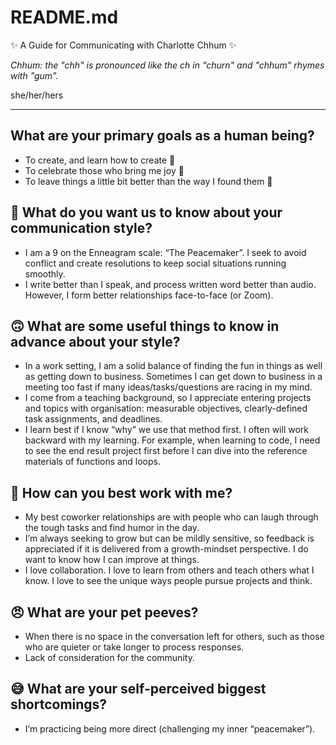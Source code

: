 README.md
=========
✨ A Guide for Communicating with Charlotte Chhum ✨

*Chhum: the "chh" is pronounced like the ch in "churn" and "chhum" rhymes with "gum".*

she/her/hers

---

What are your primary goals as a human being?
---

- To create, and learn how to create 🧶
- To celebrate those who bring me joy 🎀
- To leave things a little bit better than the way I found them 🌈

🥲 What do you want us to know about your communication style?
---
- I am a 9 on the Enneagram scale: “The Peacemaker”. I seek to avoid conflict and create resolutions to keep social situations running smoothly.
- I write better than I speak, and process written word better than audio. However, I form better relationships face-to-face (or Zoom). 

🙃 What are some useful things to know in advance about your style?
---
- In a work setting, I am a solid balance of finding the fun in things as well as getting down to business. Sometimes I can get down to business in a meeting too fast if many ideas/tasks/questions are racing in my mind. 
- I come from a teaching background, so I appreciate entering projects and topics with organisation: measurable objectives, clearly-defined task assignments, and deadlines.
- I learn best if I know “why” we use that method first. I often will work backward with my learning. For example, when learning to code, I need to see the end result project first before I can dive into the reference materials of functions and loops.

🌝 How can you best work with me?
---
- My best coworker relationships are with people who can laugh through the tough tasks and find humor in the day.
- I’m always seeking to grow but can be mildly sensitive, so feedback is appreciated if it is delivered from a growth-mindset perspective. I do want to know how I can improve at things.
- I love collaboration. I love to learn from others and teach others what I know. I love to see the unique ways people pursue projects and think.

😠 What are your pet peeves?
---
- When there is no space in the conversation left for others, such as those who are quieter or take longer to process responses.
- Lack of consideration for the community.

😅 What are your self-perceived biggest shortcomings?
---
- I’m practicing being more direct (challenging my inner “peacemaker”). 
